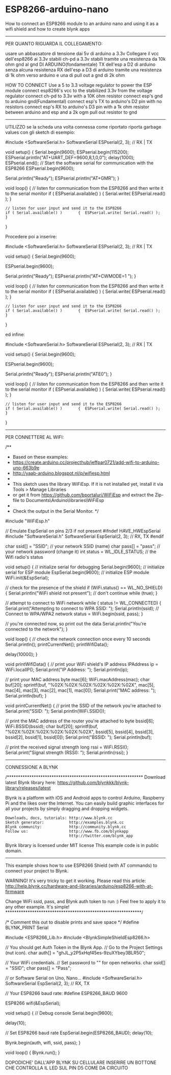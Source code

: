 # ESP8266-arduino-nano
How to connect an ESP8266 module to an arduino nano and using it as a wifi shield and how to create blynk apps
***********************************************************************************************



PER QUANTO RIGUARDA IL COLLEGAMENTO:

usare un abbassatore di tensione dai 5v di arduino a 3.3v 
Collegare il vcc dell'esp8266 ai 3.3v stabili
ch-pd a 3.3v stabili tramite una resistenza da 10k ohm
gnd al gnd DI ARDUINO(fondamentale)
TX dell'esp a D2 di arduino senza alcuna resistenza
RX dell'esp a D3 di arduino tramite una resistenza di 1k ohm verso arduino e una di pull out a gnd di 2k ohm

HOW TO CONNECT
Use a 5 to 3.3 voltage regulator to power the ESP module
connect esp8266's vcc to the stabilized 3.3v from the voltage regulator
connect ch-pd to 3.3v with a 10K ohm resistor
connect esp's gnd to arduino gnd(Fundamental)
connect esp's TX to arduino's D2 pin with no resistors
connect esp's RX to arduino's D3 pin with a 1k ohm resistor between arduino and esp and a 2k ogm pull out resistor to gnd


*****************************************************************************************************************************


UTILIZZO 
se la scheda una volta connessa come riportato riporta garbage values con gli sketch di esempio:


#include <SoftwareSerial.h>
SoftwareSerial ESPserial(2, 3); // RX | TX

void setup() 
{
  Serial.begin(9600);
  ESPserial.begin(115200);
  ESPserial.println("AT+UART_DEF=9600,8,1,0,0");
  delay(1000);
  ESPserial.end();
  // Start the software serial for communication with the ESP8266
  ESPserial.begin(9600);

  Serial.println("Ready");
  ESPserial.println("AT+GMR");
}

void loop() 
{
    // listen for communication from the ESP8266 and then write it to the serial monitor
    if ( ESPserial.available() )   {  Serial.write( ESPserial.read() );  }

    // listen for user input and send it to the ESP8266
    if ( Serial.available() )       {  ESPserial.write( Serial.read() );  }
}


Procedere poi a inserire:



#include <SoftwareSerial.h>
SoftwareSerial ESPserial(2, 3); // RX | TX

void setup() 
{
  Serial.begin(9600);

  ESPserial.begin(9600);

  Serial.println("Ready");
  ESPserial.println("AT+CWMODE=1 ");
}

void loop() 
{
    // listen for communication from the ESP8266 and then write it to the serial monitor
    if ( ESPserial.available() )   {  Serial.write( ESPserial.read() );  }

    // listen for user input and send it to the ESP8266
    if ( Serial.available() )       {  ESPserial.write( Serial.read() );  }
}

ed infine:



#include <SoftwareSerial.h>
SoftwareSerial ESPserial(2, 3); // RX | TX

void setup() 
{
  Serial.begin(9600);

  ESPserial.begin(9600);

  Serial.println("Ready");
  ESPserial.println("ATE0");
}

void loop() 
{
    // listen for communication from the ESP8266 and then write it to the serial monitor
    if ( ESPserial.available() )   {  Serial.write( ESPserial.read() );  }

    // listen for user input and send it to the ESP8266
    if ( Serial.available() )       {  ESPserial.write( Serial.read() );  }
}


****************************************************************************************************************************


PER CONNETTERE AL WIFI:



/**
 * Based on these examples:
 * https://create.arduino.cc/projecthub/jeffpar0721/add-wifi-to-arduino-uno-663b9e
 * http://yaab-arduino.blogspot.nl/p/wifiesp.html
 * 
 * This sketch uses the library WiFiEsp. If it is not installed yet, install it via Tools > Manage Libraries
 * or get it from https://github.com/bportaluri/WiFiEsp and extract the Zip-file to Documents\Arduino\libraries\WiFiEsp
 * 
 * Check the output in the Serial Monitor.
 */

#include "WiFiEsp.h"

// Emulate EspSerial on pins 2/3 if not present
#ifndef HAVE_HWEspSerial
#include "SoftwareSerial.h"
SoftwareSerial EspSerial(2, 3); // RX, TX
#endif

char ssid[] = "SSID";           // your network SSID (name)
char pass[] = "pass";        // your network password (change it)
int status = WL_IDLE_STATUS;     // the Wifi radio's status

void setup() {
  // initialize serial for debugging
  Serial.begin(9600);
  // initialize serial for ESP module
  EspSerial.begin(9600);
  // initialize ESP module
  WiFi.init(&EspSerial);

  // check for the presence of the shield
  if (WiFi.status() == WL_NO_SHIELD) {
    Serial.println("WiFi shield not present");
    // don't continue
    while (true);
  }

  // attempt to connect to WiFi network
  while ( status != WL_CONNECTED) {
    Serial.print("Attempting to connect to WPA SSID: ");
    Serial.println(ssid);
    // Connect to WPA/WPA2 network
    status = WiFi.begin(ssid, pass);
  }

  // you're connected now, so print out the data
  Serial.println("You're connected to the network");
}

void loop()
{
  // check the network connection once every 10 seconds
  Serial.println();
  printCurrentNet();
  printWifiData();
  
  delay(10000);
}

void printWifiData() {
  // print your WiFi shield's IP address
  IPAddress ip = WiFi.localIP();
  Serial.print("IP Address: ");
  Serial.println(ip);

  // print your MAC address
  byte mac[6];
  WiFi.macAddress(mac);
  char buf[20];
  sprintf(buf, "%02X:%02X:%02X:%02X:%02X:%02X", mac[5], mac[4], mac[3], mac[2], mac[1], mac[0]);
  Serial.print("MAC address: ");
  Serial.println(buf);
}

void printCurrentNet() {
  // print the SSID of the network you're attached to
  Serial.print("SSID: ");
  Serial.println(WiFi.SSID());

  // print the MAC address of the router you're attached to
  byte bssid[6];
  WiFi.BSSID(bssid);
  char buf[20];
  sprintf(buf, "%02X:%02X:%02X:%02X:%02X:%02X", bssid[5], bssid[4], bssid[3], bssid[2], bssid[1], bssid[0]);
  Serial.print("BSSID: ");
  Serial.println(buf);

  // print the received signal strength
  long rssi = WiFi.RSSI();
  Serial.print("Signal strength (RSSI): ");
  Serial.println(rssi);
}


********************************************************************************************************************


CONNESSIONE A BLYNK



/*************************************************************
  Download latest Blynk library here:
    https://github.com/blynkkk/blynk-library/releases/latest

  Blynk is a platform with iOS and Android apps to control
  Arduino, Raspberry Pi and the likes over the Internet.
  You can easily build graphic interfaces for all your
  projects by simply dragging and dropping widgets.

    Downloads, docs, tutorials: http://www.blynk.cc
    Sketch generator:           http://examples.blynk.cc
    Blynk community:            http://community.blynk.cc
    Follow us:                  http://www.fb.com/blynkapp
                                http://twitter.com/blynk_app

  Blynk library is licensed under MIT license
  This example code is in public domain.

 *************************************************************

  This example shows how to use ESP8266 Shield (with AT commands)
  to connect your project to Blynk.

  WARNING!
    It's very tricky to get it working. Please read this article:
    http://help.blynk.cc/hardware-and-libraries/arduino/esp8266-with-at-firmware

  Change WiFi ssid, pass, and Blynk auth token to run :)
  Feel free to apply it to any other example. It's simple!
 *************************************************************/

/* Comment this out to disable prints and save space */
#define BLYNK_PRINT Serial


#include <ESP8266_Lib.h>
#include <BlynkSimpleShieldEsp8266.h>

// You should get Auth Token in the Blynk App.
// Go to the Project Settings (nut icon).
char auth[] = "ghJL_y2P5xHqf45es-9zuXYbey3BLR50";

// Your WiFi credentials.
// Set password to "" for open networks.
char ssid[] = "SSID";
char pass[] = "Pass";



// or Software Serial on Uno, Nano...
#include <SoftwareSerial.h>
SoftwareSerial EspSerial(2, 3); // RX, TX

// Your ESP8266 baud rate:
#define ESP8266_BAUD 9600

ESP8266 wifi(&EspSerial);

void setup()
{
  // Debug console
  Serial.begin(9600);

  delay(10);

  // Set ESP8266 baud rate
  EspSerial.begin(ESP8266_BAUD);
  delay(10);

  Blynk.begin(auth, wifi, ssid, pass);
}

void loop()
{
  Blynk.run();
}

DOPODICHE' DALL'APP BLYNK SU CELLULARE INSERIRE UN BOTTONE CHE CONTROLLA IL LED SUL PIN D5 COME DA CIRCUITO
